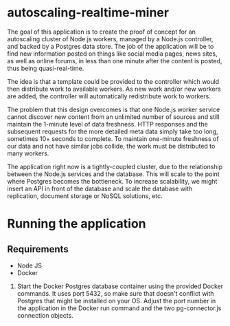 # autoscaling-realtime-miner
The goal of this application is to create the proof of concept for an autoscaling cluster of Node.js workers, managed by a Node.js controller, and backed by a Postgres data store. The job of the application will be to find new information posted on things like social media pages, news sites, as well as online forums, in less than one minute after the content is posted, thus being quasi-real-time.

The idea is that a template could be provided to the controller which would then distribute work to available workers. As new work and/or new workers are added, the controller will automatically redistribute work to workers.

The problem that this design overcomes is that one Node.js worker service cannot discover new content from an unlimited number of sources and still maintain the 1-minute level of data freshness. HTTP responses and the subsequent requests for the more detailed meta data simply take too long, sometimes 10+ seconds to complete. To maintain one-minute freshness of our data and not have similar jobs collide, the work must be distributed to many workers. 

The application right now is a tightly-coupled cluster, due to the relationship between the Node.js services and the database. This will scale to the point where Postgres becomes the bottleneck. To increase scalability, we might insert an API in front of the database and scale the database with replication, document storage or NoSQL solutions, etc.

# Running the application
## Requirements
* Node JS
* Docker

1. Start the Docker Postgres database container using the provided Docker commands. It uses port 5432, so make sure that doesn't conflict with Postgres that might be installed on your OS. Adjust the port number in the application in the Docker run command and the two pg-connector.js connection objects.
